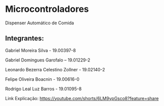 # Microcontroladores 

Dispenser Automático de Comida

## Integrantes:

Gabriel Moreira Silva - 19.00397-8

Gabriel Domingues Garofalo – 19.01229-2

Leonardo Bezerra Celestino Zollner - 19.02140-2

Felipe Oliveira Boacnin - 19.00616-0

Rodrigo Leal Luz Barros - 19.01095-8

Link Explicação: https://youtube.com/shorts/6LM9ypGsco8?feature=share
